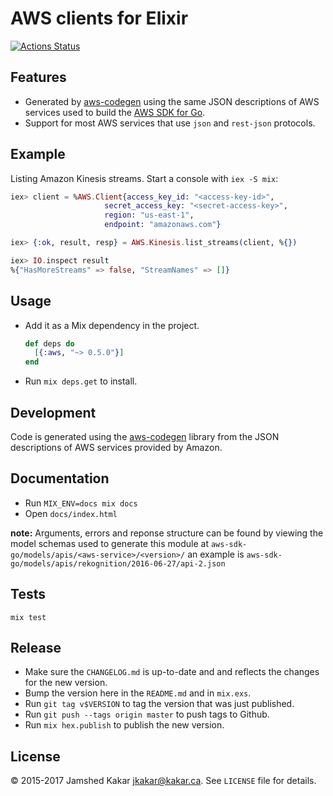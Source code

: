 # AWS clients for Elixir

[![Actions Status](https://github.com/aws-beam/aws-elixir/workflows/Build/badge.svg)](https://github.com/aws-beam/aws-elixir/actions)

## Features

* Generated by [aws-codegen](https://github.com/aws-beam/aws-codegen) using the
  same JSON descriptions of AWS services used to build the
  [AWS SDK for Go](https://github.com/aws/aws-sdk-go/tree/master/models/apis).
* Support for most AWS services that use `json` and `rest-json` protocols.


## Example

Listing Amazon Kinesis streams. Start a console with `iex -S mix`:

```elixir
iex> client = %AWS.Client{access_key_id: "<access-key-id>",
                     secret_access_key: "<secret-access-key>",
                     region: "us-east-1",
                     endpoint: "amazonaws.com"}

iex> {:ok, result, resp} = AWS.Kinesis.list_streams(client, %{})

iex> IO.inspect result
%{"HasMoreStreams" => false, "StreamNames" => []}
```

## Usage

* Add it as a Mix dependency in the project.

  ```elixir
  def deps do
    [{:aws, "~> 0.5.0"}]
  end
  ```

* Run `mix deps.get` to install.

## Development

Code is generated using the [aws-codegen](https://github.com/aws-beam/aws-codegen)
library from the JSON descriptions of AWS services provided by Amazon.

## Documentation

* Run `MIX_ENV=docs mix docs`
* Open `docs/index.html`

__note:__ Arguments, errors and reponse structure can be found by viewing the model schemas used to generate this module at `aws-sdk-go/models/apis/<aws-service>/<version>/` an example is `aws-sdk-go/models/apis/rekognition/2016-06-27/api-2.json`

## Tests

```
mix test
```

## Release

* Make sure the `CHANGELOG.md` is up-to-date and and reflects the changes for
  the new version.
* Bump the version here in the `README.md` and in `mix.exs`.
* Run `git tag v$VERSION` to tag the version that was just published.
* Run `git push --tags origin master` to push tags to Github.
* Run `mix hex.publish` to publish the new version.

## License

&copy; 2015-2017 Jamshed Kakar <jkakar@kakar.ca>. See `LICENSE` file for
details.
